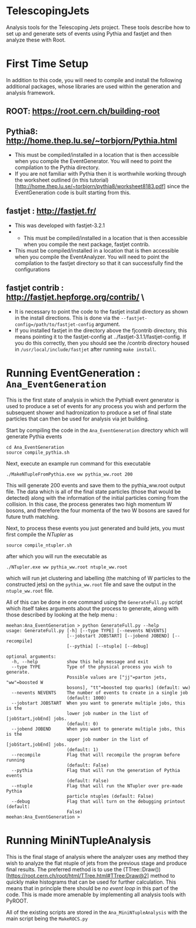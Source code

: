 # TelescopingJets
Analysis tools for the Telescoping Jets project.  These tools describe how to set up and generate sets of events using Pythia and fastjet and then analyze these with Root.

# First Time Setup
In addition to this code, you will need to compile and install the following additional packages, whose libraries are used within the generation and analysis framework.

## ROOT: https://root.cern.ch/building-root   

## Pythia8: http://home.thep.lu.se/~torbjorn/Pythia.html 
- This must be compiled/installed in a location that is then accessible when you compile the EventGenerator.  You will need to point the compilation to the Pythia directory.
- If you are not familiar with Pythia then it is worthwhile working through the worksheet outlined (in this tutorial)[http://home.thep.lu.se/~torbjorn/pythia8/worksheet8183.pdf] since the EventGeneration code is built starting from this.

## fastjet : http://fastjet.fr/
- This was developed with fastjet-3.2.1
- - This must be compiled/installed in a location that is then accessible when you compile the next package, fastjet contrib.
- This must be compiled/installed in a location that is then accessible when you compile the EventAnalyzer.  You will need to point the compilation to the fastjet directory so that it can successfully find the configurations

## fastjet contrib : http://fastjet.hepforge.org/contrib/ \\
- It is necessary to point the code to the fastjet install directory as shown in the install directions.  This is done via the `--fastjet-config=/path/to/fastjet-config` argument.  
- If you installed fastjet in the directory above the fjcontrib directory, this means pointing it to the fastjet-config at ../fastjet-3.1.1/fastjet-config.  If you do this correctly, then you should see the /contrib directory housed in `/usr/local/include/fastjet` after running `make install`.


# Running EventGeneration : `Ana_EventGeneration`
This is the first state of analysis in which the Pythia8 event generator is used to produce a set of events for any process you wish and perform the subsequent shower and hadronization to produce a set of final state particles that can then be used for analysis via jet building.

Start by compiling the code in the `Ana_EventGeneration` directory which will generate Pythia events

```
cd Ana_EventGeneration
source compile_pythia.sh
```

Next, execute an example run command for this executable

```
./MakeNTupleFromPythia.exe ww pythia_ww.root 200
```

This will generate 200 events and save them to the pythia_ww.root output file.  The data which is all of the final state particles (those that would be detected) along with the information of the initial particles coming from the collision.  In this case, the process generates two high momentum W bosons, and therefore the four momenta of the two W bosons are saved for future truth matching.

Next, to process these events you just generated and build jets, you must first compile the _NTupler_ as
```
source compile_ntupler.sh
```

after which you will run the executable as
```
./NTupler.exe ww pythia_ww.root ntuple_ww.root
```

which will run jet clustering and labelling (the matching of W particles to the constructed jets) on the `pythia_ww.root` file and save the output in the `ntuple_ww.root` file.

All of this can be done in one command using the `GenerateFull.py` script which itself takes arguments about the process to generate, along with those described by looking at the help menu :
```
meehan:Ana_EventGeneration > python GenerateFull.py --help
usage: GenerateFull.py [-h] [--type TYPE] [--nevents NEVENTS]
                       [--jobstart JOBSTART] [--jobend JOBEND] [--recompile]
                       [--pythia] [--ntuple] [--debug]

optional arguments:
  -h, --help           show this help message and exit
  --type TYPE          Type of the physical process you wish to generate.
                       Possible values are ["jj"=parton jets, "ww"=boosted W
                       bosons], "tt"=boosted top quarks] (default: ww)
  --nevents NEVENTS    The number of events to create in a single job
                       (default: 1000)
  --jobstart JOBSTART  When you want to generate multiple jobs, this is the
                       lower job number in the list of [jobStart,jobEnd] jobs.
                       (default: 0)
  --jobend JOBEND      When you want to generate multiple jobs, this is the
                       upper job number in the list of [jobStart,jobEnd] jobs.
                       (default: 1)
  --recompile          Flag that will recompile the program before running
                       (default: False)
  --pythia             Flag that will run the generation of Pythia events
                       (default: False)
  --ntuple             Flag that will run the NTupler over pre-made Pythia
                       particle ntuples (default: False)
  --debug              Flag that will turn on the debugging printout (default:
                       False)
meehan:Ana_EventGeneration >
```


# Running MiniNTupleAnalysis

This is the final stage of analysis where the analyzer uses any method they wish to analyze the flat ntuple of jets from the previous stage and produce final results.  The preferred method is to use the (TTree::Draw())[https://root.cern.ch/root/html/TTree.html#TTree:Draw@2] method to quickly make histograms that can be used for further calculation.  This means that in principle there should be *no event loop* in this part of the code.  This is made more amenable by implementing all analysis tools with PyROOT.

All of the existing scripts are stored in the `Ana_MiniNTupleAnalysis` with the main script being the `MakeROCS.py`
